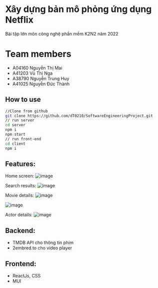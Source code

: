 
# Xây dựng bản mô phỏng ứng dụng Netflix 


Bài tập lớn môn công nghệ phần mềm K2N2 năm 2022

# Team members
- A04160    Nguyễn Thị Mai
- A41203    Vũ Thị Nga
- A38790    Nguyễn Trung Huy
- A41025    Nguyễn Đức Thành

## How to use




```bash
//Clone from github
git clone https://github.com/dT0210/SoftwareEngineeringProject.git
// run server
cd server
npm i
npm start
// run front-end
cd client 
npm i
```

## Features:

Home screen:
![image](https://user-images.githubusercontent.com/121219177/220873600-37a117a4-efc1-4d1d-a44b-e8c3053402f0.png)

Search results:
![image](https://user-images.githubusercontent.com/121219177/220873932-ec070943-500c-4a6d-8ef8-dbe683af99fb.png)

Movie details:
![image](https://user-images.githubusercontent.com/121219177/222368861-df685f10-b67d-47f3-9bff-59af01e32a3a.png)

![image](https://user-images.githubusercontent.com/121219177/222368993-5c8608b7-d2f9-4367-82e0-43ee832b3cbe.png)

Actor details:
![image](https://user-images.githubusercontent.com/121219177/222369158-f729a8e3-3a3b-44ce-bd8c-2b9ad5ce5f19.png)


## Backend:

- TMDB API cho thông tin phim
- 2embred.to cho video player

## Frontend:

- ReactJs, CSS
- MUI
